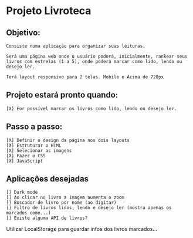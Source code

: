# Projeto Livroteca 

## Objetivo: 
    Consiste numa aplicação para organizar suas leituras.

    Será uma página web onde o usuário poderá, inicialmente, rankear seus livros com estrelas (1 a 5), onde poderá marcar como lido, lendo ou desejo ler.

    Terá layout responsivo para 2 telas. Mobile e Acima de 720px

## Projeto estará pronto quando:
    [X] For possível marcar os livros como lido, lendo ou desejo ler.
    

## Passo a passo: 
    [X] Definir o design da página nos dois layouts
    [X] Estruturar o HTML
    [X] Selecionar as imagens
    [X] Fazer o CSS
    [X] JavaScript

## Aplicações desejadas
    [] Dark mode
    [] Ao clicar no livro a imagem aumenta o zoom
    [] Buscador de livro por nome (ao digitar)
    [] Filtro de livros lidos, lendo e desejo ler (mostra apenas os marcados como...)
    [] Existe alguma API de livros?


Utilizar LocalStorage para guardar infos dos livros marcados...
